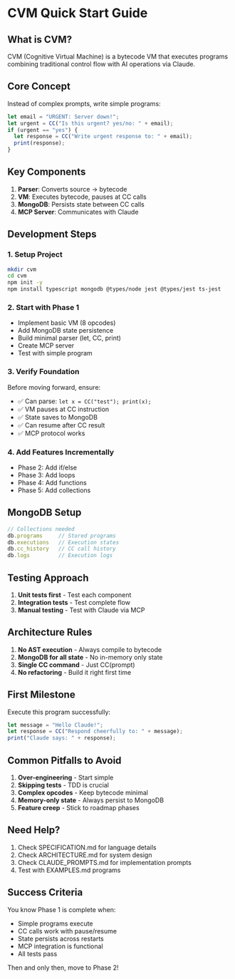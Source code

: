 # CVM Quick Start Guide

## What is CVM?

CVM (Cognitive Virtual Machine) is a bytecode VM that executes programs combining traditional control flow with AI operations via Claude.

## Core Concept

Instead of complex prompts, write simple programs:
```javascript
let email = "URGENT: Server down!";
let urgent = CC("Is this urgent? yes/no: " + email);
if (urgent == "yes") {
  let response = CC("Write urgent response to: " + email);
  print(response);
}
```

## Key Components

1. **Parser**: Converts source → bytecode
2. **VM**: Executes bytecode, pauses at CC calls
3. **MongoDB**: Persists state between CC calls
4. **MCP Server**: Communicates with Claude

## Development Steps

### 1. Setup Project
```bash
mkdir cvm
cd cvm
npm init -y
npm install typescript mongodb @types/node jest @types/jest ts-jest
```

### 2. Start with Phase 1
- Implement basic VM (8 opcodes)
- Add MongoDB state persistence
- Build minimal parser (let, CC, print)
- Create MCP server
- Test with simple program

### 3. Verify Foundation
Before moving forward, ensure:
- ✅ Can parse: `let x = CC("test"); print(x);`
- ✅ VM pauses at CC instruction
- ✅ State saves to MongoDB
- ✅ Can resume after CC result
- ✅ MCP protocol works

### 4. Add Features Incrementally
- Phase 2: Add if/else
- Phase 3: Add loops
- Phase 4: Add functions
- Phase 5: Add collections

## MongoDB Setup

```javascript
// Collections needed
db.programs     // Stored programs
db.executions   // Execution states
db.cc_history   // CC call history
db.logs         // Execution logs
```

## Testing Approach

1. **Unit tests first** - Test each component
2. **Integration tests** - Test complete flow
3. **Manual testing** - Test with Claude via MCP

## Architecture Rules

1. **No AST execution** - Always compile to bytecode
2. **MongoDB for all state** - No in-memory only state
3. **Single CC command** - Just CC(prompt)
4. **No refactoring** - Build it right first time

## First Milestone

Execute this program successfully:
```javascript
let message = "Hello Claude!";
let response = CC("Respond cheerfully to: " + message);
print("Claude says: " + response);
```

## Common Pitfalls to Avoid

1. **Over-engineering** - Start simple
2. **Skipping tests** - TDD is crucial
3. **Complex opcodes** - Keep bytecode minimal
4. **Memory-only state** - Always persist to MongoDB
5. **Feature creep** - Stick to roadmap phases

## Need Help?

1. Check SPECIFICATION.md for language details
2. Check ARCHITECTURE.md for system design
3. Check CLAUDE_PROMPTS.md for implementation prompts
4. Test with EXAMPLES.md programs

## Success Criteria

You know Phase 1 is complete when:
- Simple programs execute
- CC calls work with pause/resume
- State persists across restarts
- MCP integration is functional
- All tests pass

Then and only then, move to Phase 2!